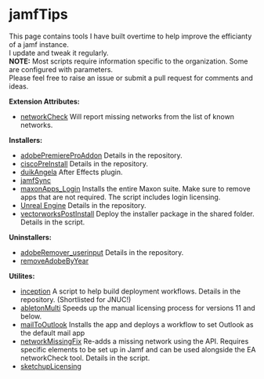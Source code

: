 # jamfTips

This page contains tools I have built overtime to help improve the efficianty of a jamf instance. \
I update and tweak it regularly. \
**NOTE:** Most scripts require information specific to the organization. Some are configured with parameters. \
Please feel free to raise an issue or submit a pull request for comments and ideas.

**Extension Attributes:**
- [networkCheck](https://github.com/jpallagrosi/jamfUsefulScripts/blob/WIP/EA/networkCheck.sh) Will report missing networks from the list of known networks.

**Installers:**
- [adobePremiereProAddon](https://github.com/jpallagrosi/jamfUsefulScripts/tree/WIP/Installers/Adobe%20Premiere%20Pro%20Add-ons) Details in the repository.
- [ciscoPreInstall](https://github.com/jpallagrosi/jamfUsefulScripts/tree/WIP/Installers/Cisco%20AnyConnect) Details in the repository.
- [duikAngela](https://github.com/jpallagrosi/jamfUsefulScripts/blob/WIP/Installers/duikangela.sh) After Effects plugin.
- [jamfSync](https://github.com/jpallagrosi/jamfUsefulScripts/blob/WIP/Installers/jamfSync.sh)
- [maxonApps_Login](https://github.com/jpallagrosi/jamfUsefulScripts/blob/WIP/Installers/maxonApps_Logins.sh) Installs the entire Maxon suite. Make sure to remove apps that are not required. The script includes login licensing.
- [Unreal Engine](https://github.com/jpallagrosi/jamfTips/tree/WIP/Installers/UnrealEngine5) Details in the repository.
- [vectorworksPostInstall](https://github.com/jpallagrosi/jamfUsefulScripts/blob/WIP/Installers/vectorworksPostInstall.sh) Deploy the installer package in the shared folder. Details in the script.

**Uninstallers:**
- [adobeRemover_userinput](https://github.com/jpallagrosi/jamfTools/tree/WIP/Uninstallers/Adobe%20Remover) Details in the repository.
- [removeAdobeByYear](https://github.com/jpallagrosi/jamfUsefulScripts/blob/WIP/Uninstallers/removeAdobeByYear.sh)

**Utilites:** 
- [inception](https://github.com/jpallagrosi/jamfUsefulScripts/tree/WIP/Utilities/Inception) A script to help build deployment workflows. Details in the repository. (Shortlisted for JNUC!)
- [abletonMulti](https://github.com/jpallagrosi/jamfUsefulScripts/blob/WIP/Utilities/abletonMulti.sh) Speeds up the manual licensing process for versions 11 and below.
- [mailToOutlook](https://github.com/jpallagrosi/jamfUsefulScripts/blob/WIP/Utilities/mailToOutlook.sh) Installs the app and deploys a workflow to set Outlook as the default mail app
- [networkMissingFix](https://github.com/jpallagrosi/jamfUsefulScripts/blob/WIP/Utilities/networkMissingFix.sh) Re-adds a missing network using the API. Requires specific elements to be set up in Jamf and can be used alongside the EA networkCheck tool. Details in the script.
- [sketchupLicensing](https://github.com/jpallagrosi/jamfUsefulScripts/blob/WIP/Utilities/sketchupLicensing.sh)
